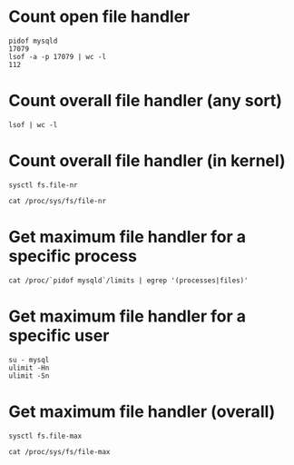 # Count open file handler
```
pidof mysqld
17079
lsof -a -p 17079 | wc -l
112
```

# Count overall file handler (any sort)
```
lsof | wc -l
```

# Count overall file handler (in kernel)
```
sysctl fs.file-nr
```
```
cat /proc/sys/fs/file-nr
```

# Get maximum file handler for a specific process
```
cat /proc/`pidof mysqld`/limits | egrep '(processes|files)'
```

# Get maximum file handler for a specific user
```
su - mysql
ulimit -Hn
ulimit -Sn
```

# Get maximum file handler (overall)
```
sysctl fs.file-max
```
```
cat /proc/sys/fs/file-max
```
